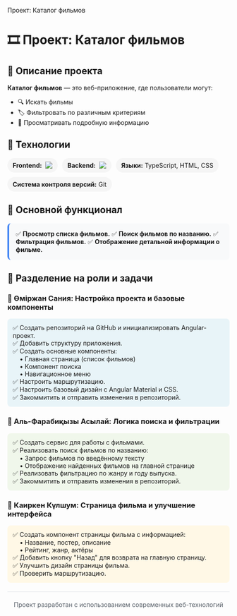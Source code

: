 Проект: Каталог фильмов
# 🎞️ Проект: Каталог фильмов

## 📌 Описание проекта  
**Каталог фильмов** — это веб-приложение, где пользователи могут:  
- 🔍 Искать фильмы  
- 🏷️ Фильтровать по различным критериям  
- 📄 Просматривать подробную информацию  

## 📌 Технологии  
<div style="display: flex; flex-wrap: wrap; gap: 10px; margin: 15px 0;">
  <div style="background: #f5f5f5; padding: 8px 12px; border-radius: 20px; display: flex; align-items: center;">
    <strong>Frontend:</strong> 
    <img src="https://img.shields.io/badge/Angular-DD0031?logo=angular&logoColor=white" style="margin-left: 8px;">
  </div>
  <div style="background: #f5f5f5; padding: 8px 12px; border-radius: 20px; display: flex; align-items: center;">
    <strong>Backend:</strong> 
    <img src="https://img.shields.io/badge/Django-092E20?logo=django&logoColor=white" style="margin-left: 8px;">
  </div>
  <div style="background: #f5f5f5; padding: 8px 12px; border-radius: 20px;">
    <strong>Языки:</strong> TypeScript, HTML, CSS
  </div>
  <div style="background: #f5f5f5; padding: 8px 12px; border-radius: 20px;">
    <strong>Система контроля версий:</strong> Git
  </div>
</div>

## 📌 Основной функционал  
<div style="background: #f8f9fa; padding: 15px; border-radius: 8px; border-left: 4px solid #4285f4;">
  ✅ <strong>Просмотр списка фильмов.</strong>  
  ✅ <strong>Поиск фильмов по названию.</strong>  
  ✅ <strong>Фильтрация фильмов.</strong>  
  ✅ <strong>Отображение детальной информации о фильме.</strong>  
</div>

## 📌 Разделение на роли и задачи

### 👤 Өміржан Сания: Настройка проекта и базовые компоненты  
<div style="background: #e8f4f8; padding: 12px; border-radius: 8px; margin: 10px 0;">
  ✅ Создать репозиторий на GitHub и инициализировать Angular-проект.<br>
  ✅ Добавить структуру приложения.<br>
  ✅ Создать основные компоненты:<br>
  &nbsp;&nbsp;&nbsp;&nbsp;• Главная страница (список фильмов)<br>
  &nbsp;&nbsp;&nbsp;&nbsp;• Компонент поиска<br>
  &nbsp;&nbsp;&nbsp;&nbsp;• Навигационное меню<br>
  ✅ Настроить маршрутизацию.<br>
  ✅ Настроить базовый дизайн с Angular Material и CSS.<br>
  ✅ Закоммитить и отправить изменения в репозиторий.
</div>

### 👤 Аль-Фарабиқызы Асылай: Логика поиска и фильтрации  
<div style="background: #f0f7eb; padding: 12px; border-radius: 8px; margin: 10px 0;">
  ✅ Создать сервис для работы с фильмами.<br>
  ✅ Реализовать поиск фильмов по названию:<br>
  &nbsp;&nbsp;&nbsp;&nbsp;• Запрос фильмов по введённому тексту<br>
  &nbsp;&nbsp;&nbsp;&nbsp;• Отображение найденных фильмов на главной странице<br>
  ✅ Реализовать фильтрацию по жанру и году выпуска.<br>
  ✅ Закоммитить и отправить изменения в репозиторий.
</div>

### 👤 Каиркен Күлшум: Страница фильма и улучшение интерфейса  
<div style="background: #fff8e6; padding: 12px; border-radius: 8px; margin: 10px 0;">
  ✅ Создать компонент страницы фильма с информацией:<br>
  &nbsp;&nbsp;&nbsp;&nbsp;• Название, постер, описание<br>
  &nbsp;&nbsp;&nbsp;&nbsp;• Рейтинг, жанр, актёры<br>
  ✅ Добавить кнопку "Назад" для возврата на главную страницу.<br>
  ✅ Улучшить дизайн страницы фильма.<br>
  ✅ Проверить маршрутизацию.
</div>

<hr style="border: 0; height: 1px; background: #e1e4e8; margin: 20px 0;">

<div style="text-align: center; color: #586069; font-size: 14px;">
  Проект разработан с использованием современных веб-технологий
</div>
